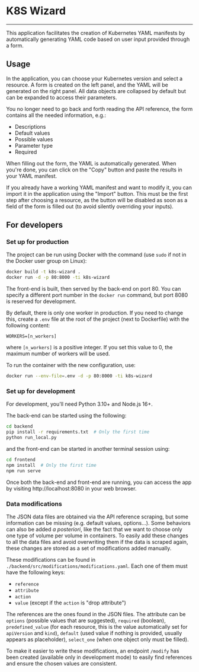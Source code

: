 # K8S Wizard

---

This application facilitates the creation of Kubernetes YAML manifests by automatically generating YAML code based on user input provided through a form.

## Usage

In the application, you can choose your Kubernetes version and select a resource.
A form is created on the left panel, and the YAML will be generated on the right panel.
All data objects are collapsed by default but can be expanded to access their parameters.

You no longer need to go back and forth reading the API reference, the form contains all the needed information, e.g.:
- Descriptions
- Default values
- Possible values
- Parameter type
- Required

When filling out the form, the YAML is automatically generated.
When you're done, you can click on the "Copy" button and paste the results in your YAML manifest.

If you already have a working YAML manifest and want to modify it, you can import it in the application using the "Import" button.
This must be the first step after choosing a resource, as the button will be disabled as soon as a field of the form is filled out (to avoid silently overriding your inputs).

## For developers

### Set up for production

The project can be run using Docker with the command (use `sudo` if not in the Docker user group on Linux):
```bash
docker build -t k8s-wizard .
docker run -d -p 80:8000 -ti k8s-wizard
```
The front-end is built, then served by the back-end on port 80.
You can specify a different port number in the `docker run` command, but port 8080 is reserved for development.

By default, there is only one worker in production. If you need to change this, create a `.env` file at the root of the project (next to Dockerfile) with the following content:
```env
WORKERS=[n_workers]
```
where `[n_workers]` is a positive integer.
If you set this value to 0, the maximum number of workers will be used.

To run the container with the new configuration, use:
```bash
docker run --env-file=.env -d -p 80:8000 -ti k8s-wizard
```

### Set up for development

For development, you'll need Python 3.10+ and Node.js 16+.

The back-end can be started using the following:
```bash
cd backend
pip install -r requirements.txt  # Only the first time
python run_local.py
```
and the front-end can be started in another terminal session using:
```bash
cd frontend
npm install  # Only the first time
npm run serve
```
Once both the back-end and front-end are running, you can access the app by visiting http://localhost:8080 in your web browser.

### Data modifications

The JSON data files are obtained via the API reference scraping, but some information can be missing (e.g. default values, options...).
Some behaviors can also be added *a posteriori*, like the fact that we want to choose only one type of volume per volume in containers.
To easily add these changes to all the data files and avoid overwriting them if the data is scraped again, these changes are stored as a set of modifications added manually.

These modifications can be found in `./backend/src/modifications/modifications.yaml`.
Each one of them must have the following keys:
- `reference`
- `attribute`
- `action`
- `value` (except if the `action` is "drop attribute")

The references are the ones found in the JSON files.
The attribute can be `options` (possible values that are suggested), `required` (boolean), `predefined_value` (for each resource, this is the value automatically set for `apiVersion` and `kind`), `default` (used value if nothing is provided, usually appears as placeholder), `select_one` (when one object only must be filled).

To make it easier to write these modifications, an endpoint `/modify` has been created (available only in development mode) to easily find references and ensure the chosen values are consistent.
